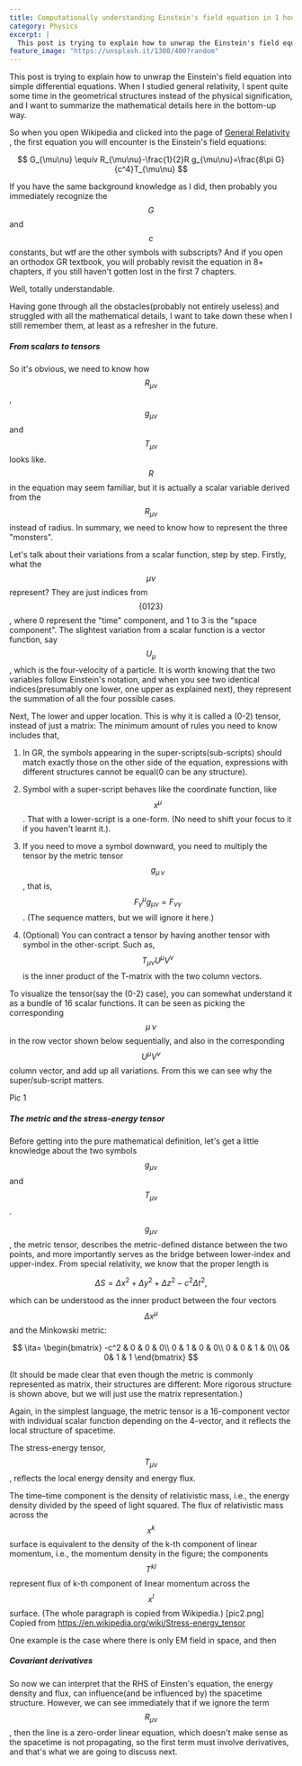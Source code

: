 ```yaml
---
title: Computationally understanding Einstein's field equation in 1 hour. 
category: Physics 
excerpt: |    
  This post is trying to explain how to unwrap the Einstein's field equation into simple differential equations.  
feature_image: "https://unsplash.it/1300/400?random"
---
```


This post is trying to explain how to unwrap the Einstein's field equation into simple differential equations. When I studied general relativity, I spent quite some time in the geometrical structures instead of the physical signification, and I want to summarize the mathematical details here in the bottom-up way.   

<!-- more -->

So when you open Wikipedia and clicked into the page of [General Relativity](https://en.wikipedia.org/wiki/General_relativity) , the first equation you will encounter is the Einstein's field equations:

$$
G_{\mu\nu} \equiv R_{\mu\nu}-\frac{1}{2}R g_{\mu\nu}=\frac{8\pi G}{c^4}T_{\mu\nu}
$$

If you have the same background knowledge as I did, then probably you immediately recognize the $$G$$ and $$c$$ constants, but wtf are the other symbols with subscripts? And if you open an orthodox  GR textbook, you will probably revisit the equation in 8+ chapters, if you still haven't gotten lost in the first 7 chapters.  

 Well, totally understandable.  
 
 Having gone through all the obstacles(probably not entirely useless) and struggled with all the mathematical details, I want to take down these when I still remember them, at least as a refresher in the future.  
 
##### From scalars to tensors
 
 So it's obvious, we need to know how $$R_{\mu \nu}$$, $$g_{\mu \nu}$$  and $$T_{\mu \nu}$$ looks like. $$R$$ in the equation may seem familiar, but it is actually a scalar variable derived from the $$R_{\mu \nu}$$ instead of radius. In summary, we need to know how to represent the three "monsters".   
 
 Let's talk about their variations from a scalar function, step by step. Firstly, what the $$\mu \nu$$ represent? They are just indices from$$\{0 1 2 3\}$$, where 0 represent the "time" component, and 1 to 3 is the "space component". The slightest variation from a scalar function is a vector function, say $$U_{\mu}$$, which is the four-velocity of a particle. It is worth knowing that the two variables follow Einstein's notation, and when you see two identical indices(presumably one lower, one upper as explained next), they represent the summation of all the four possible cases.   
  
 Next, The lower and upper location. This is why it is called a (0-2) tensor, instead of just a matrix: The minimum amount of rules you need to know includes that,  

1. In GR, the symbols appearing in the super-scripts(sub-scripts) should match exactly those on the other side of the equation, expressions with different structures cannot be equal(0 can be any structure).   

2. Symbol with a super-script behaves like the coordinate function, like $$x^{\mu}$$. That with a lower-script is a one-form. (No need to shift your focus to it if you haven't learnt it.). 

3. If you need to move a symbol downward, you need to multiply the tensor by the metric tensor $$g_{\mu\, \nu}$$, that is, $$F^{\mu}_{\gamma} g_{\mu \nu}=F_{\nu \gamma}$$. (The sequence matters, but we will ignore it here.)   

4. (Optional) You can contract a tensor by having another tensor with symbol in the other-script. Such as, $$T_{\mu\nu}U^{\mu}V^{\nu} $$ is the inner product of the T-matrix with the two column vectors.   

 To visualize the tensor(say the (0-2) case), you can somewhat understand it as a bundle of 16 scalar functions. It can be seen as picking the corresponding $$\mu\, \nu$$ in the row vector shown below sequentially, and also in the corresponding $$U^{\mu}V^{\nu} $$ column vector, and add up all variations. From this we can see why the super/sub-script matters.

Pic 1

##### The metric and the stress-energy tensor  
 
 Before getting into the pure mathematical definition, let's get a little knowledge about the two symbols $$g_{\mu \nu}$$ and $$T_{\mu \nu}$$.  
  
$$g_{\mu \nu}$$, the metric tensor, describes the metric-defined distance between the two points, and more importantly serves as the bridge between lower-index and upper-index. From special relativity, we know that the proper length is  

$$
\Delta S= \Delta x^2+ \Delta y^2 + \Delta z^2 - c^2 \Delta t^2, 
$$

which can be understood as the inner product between the four vectors $$\Delta x^{\mu}$$ and the Minkowski metric:  

$$
\ita= \begin{bmatrix}
                    -c^2 & 0 & 0 & 0\\ 
                      0 & 1 & 0 & 0\\ 
                       0 & 0 & 1 & 0\\ 
                     0& 0&  1 & 1 
                    \end{bmatrix}
$$

(It should be made clear that even though the metric is commonly represented as matrix, their structures are different: More rigorous structure is shown above, but we will just use the matrix representation.)   

Again, in the simplest language, the metric tensor is a 16-component vector with individual scalar function depending on the 4-vector, and it reflects the local structure of spacetime. 

The stress-energy tensor, $$T_{\mu \nu}$$, reflects the local energy density and energy flux.  
  
The time–time component is the density of relativistic mass, i.e., the energy density divided by the speed of light squared.  The flux of relativistic mass across the $$x^k$$ surface is equivalent to the density of the k-th component of linear momentum, i.e., the momentum density in the figure; the components $$T^{kl}$$ represent flux of k-th component of linear momentum across the $$x^l$$ surface. (The whole paragraph is copied from Wikipedia.)
[pic2.png] Copied from https://en.wikipedia.org/wiki/Stress-energy_tensor

One example is the case where there is only EM field in space, and then 
##### Covariant derivatives

So now we can interpret that the RHS of Einsten's equation, the energy density and flux, can influence(and be influenced by) the spacetime structure. However, we can see immediately that if we ignore the term $$R_{\mu\nu}$$, then the line is a zero-order linear equation, which doesn't make sense as the spacetime is not propagating, so the first term must involve derivatives, and that's what we are going to discuss next.